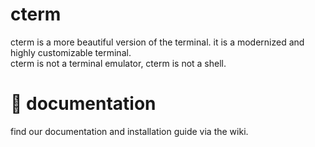 # cterm

cterm is a more beautiful version of the terminal. it is a modernized and highly customizable terminal. \
cterm is not a terminal emulator, cterm is not a shell.

# 📘 documentation
find our documentation and installation guide via the wiki.

